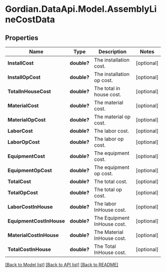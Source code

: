 # Gordian.DataApi.Model.AssemblyLineCostData
## Properties

Name | Type | Description | Notes
------------ | ------------- | ------------- | -------------
**InstallCost** | **double?** | The installation cost. | [optional] 
**InstallOpCost** | **double?** | The installation op cost. | [optional] 
**TotalInHouseCost** | **double?** | The total in house cost. | [optional] 
**MaterialCost** | **double?** | The material cost. | [optional] 
**MaterialOpCost** | **double?** | The material op cost. | [optional] 
**LaborCost** | **double?** | The labor cost. | [optional] 
**LaborOpCost** | **double?** | The labor op cost. | [optional] 
**EquipmentCost** | **double?** | The equipment cost. | [optional] 
**EquipmentOpCost** | **double?** | The equipment op cost. | [optional] 
**TotalCost** | **double?** | The total cost. | [optional] 
**TotalOpCost** | **double?** | The total op cost. | [optional] 
**LaborCostInHouse** | **double?** | The labor InHouse cost. | [optional] 
**EquipmentCostInHouse** | **double?** | The Equipment InHouse cost. | [optional] 
**MaterialCostInHouse** | **double?** | The Material InHouse cost. | [optional] 
**TotalCostInHouse** | **double?** | The Total InHouse cost. | [optional] 

[[Back to Model list]](../README.md#documentation-for-models) [[Back to API list]](../README.md#documentation-for-api-endpoints) [[Back to README]](../README.md)

